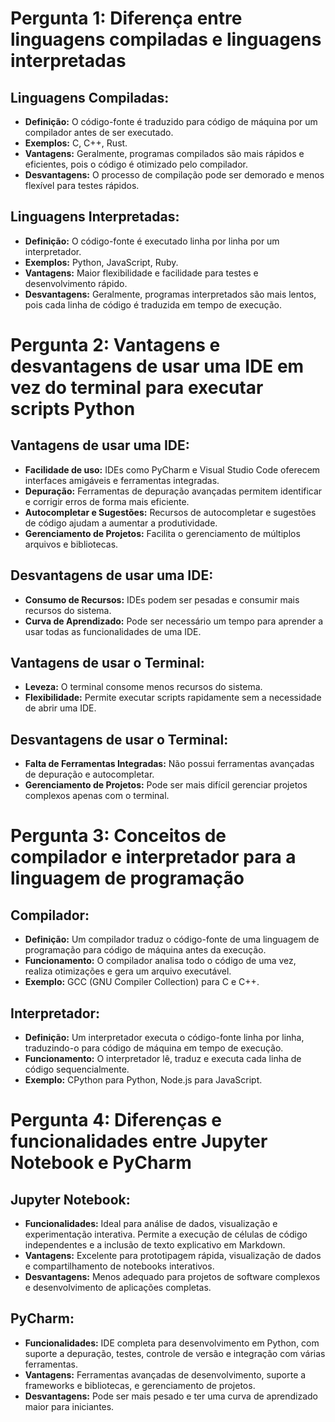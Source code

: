 # Pergunta 1: Diferença entre linguagens compiladas e linguagens interpretadas

## Linguagens Compiladas:
- **Definição:** O código-fonte é traduzido para código de máquina por um compilador antes de ser executado.
- **Exemplos:** C, C++, Rust.
- **Vantagens:** Geralmente, programas compilados são mais rápidos e eficientes, pois o código é otimizado pelo compilador.
- **Desvantagens:** O processo de compilação pode ser demorado e menos flexível para testes rápidos.

## Linguagens Interpretadas:
- **Definição:** O código-fonte é executado linha por linha por um interpretador.
- **Exemplos:** Python, JavaScript, Ruby.
- **Vantagens:** Maior flexibilidade e facilidade para testes e desenvolvimento rápido.
- **Desvantagens:** Geralmente, programas interpretados são mais lentos, pois cada linha de código é traduzida em tempo de execução.

# Pergunta 2: Vantagens e desvantagens de usar uma IDE em vez do terminal para executar scripts Python

## Vantagens de usar uma IDE:
- **Facilidade de uso:** IDEs como PyCharm e Visual Studio Code oferecem interfaces amigáveis e ferramentas integradas.
- **Depuração:** Ferramentas de depuração avançadas permitem identificar e corrigir erros de forma mais eficiente.
- **Autocompletar e Sugestões:** Recursos de autocompletar e sugestões de código ajudam a aumentar a produtividade.
- **Gerenciamento de Projetos:** Facilita o gerenciamento de múltiplos arquivos e bibliotecas.

## Desvantagens de usar uma IDE:
- **Consumo de Recursos:** IDEs podem ser pesadas e consumir mais recursos do sistema.
- **Curva de Aprendizado:** Pode ser necessário um tempo para aprender a usar todas as funcionalidades de uma IDE.

## Vantagens de usar o Terminal:
- **Leveza:** O terminal consome menos recursos do sistema.
- **Flexibilidade:** Permite executar scripts rapidamente sem a necessidade de abrir uma IDE.

## Desvantagens de usar o Terminal:
- **Falta de Ferramentas Integradas:** Não possui ferramentas avançadas de depuração e autocompletar.
- **Gerenciamento de Projetos:** Pode ser mais difícil gerenciar projetos complexos apenas com o terminal.

# Pergunta 3: Conceitos de compilador e interpretador para a linguagem de programação

## Compilador:
- **Definição:** Um compilador traduz o código-fonte de uma linguagem de programação para código de máquina antes da execução.
- **Funcionamento:** O compilador analisa todo o código de uma vez, realiza otimizações e gera um arquivo executável.
- **Exemplo:** GCC (GNU Compiler Collection) para C e C++.

## Interpretador:
- **Definição:** Um interpretador executa o código-fonte linha por linha, traduzindo-o para código de máquina em tempo de execução.
- **Funcionamento:** O interpretador lê, traduz e executa cada linha de código sequencialmente.
- **Exemplo:** CPython para Python, Node.js para JavaScript.

# Pergunta 4: Diferenças e funcionalidades entre Jupyter Notebook e PyCharm

## Jupyter Notebook:
- **Funcionalidades:** Ideal para análise de dados, visualização e experimentação interativa. Permite a execução de células de código independentes e a inclusão de texto explicativo em Markdown.
- **Vantagens:** Excelente para prototipagem rápida, visualização de dados e compartilhamento de notebooks interativos.
- **Desvantagens:** Menos adequado para projetos de software complexos e desenvolvimento de aplicações completas.

## PyCharm:
- **Funcionalidades:** IDE completa para desenvolvimento em Python, com suporte a depuração, testes, controle de versão e integração com várias ferramentas.
- **Vantagens:** Ferramentas avançadas de desenvolvimento, suporte a frameworks e bibliotecas, e gerenciamento de projetos.
- **Desvantagens:** Pode ser mais pesado e ter uma curva de aprendizado maior para iniciantes.
